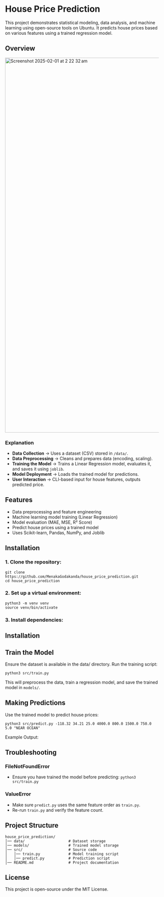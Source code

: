 # House Price Prediction

This project demonstrates statistical modeling, data analysis, and machine learning using open-source tools on Ubuntu. It predicts house prices based on various features using a trained regression model.

## Overview
<img width="1223" alt="Screenshot 2025-02-01 at 2 22 32 am" src="https://github.com/user-attachments/assets/381ff81f-4c16-4b4d-84a3-dc4ff4ffc09a" />

### Explanation
- **Data Collection** → Uses a dataset (CSV) stored in `/data/`.
- **Data Preprocessing** → Cleans and prepares data (encoding, scaling).
- **Training the Model** → Trains a Linear Regression model, evaluates it, and saves it using `joblib`.
- **Model Deployment** → Loads the trained model for predictions.
- **User Interaction** → CLI-based input for house features, outputs predicted price.

## Features
- Data preprocessing and feature engineering
- Machine learning model training (Linear Regression)
- Model evaluation (MAE, MSE, R² Score)
- Predict house prices using a trained model
- Uses Scikit-learn, Pandas, NumPy, and Joblib

## Installation
### 1. Clone the repository:
```
git clone https://github.com/MenakaGodakanda/house_price_prediction.git
cd house_price_prediction
```
### 2. Set up a virtual environment:
```
python3 -m venv venv
source venv/bin/activate
```
### 3. Install dependencies:

## Installation

## Train the Model
Ensure the dataset is available in the data/ directory. Run the training script:
```
python3 src/train.py
```
This will preprocess the data, train a regression model, and save the trained model in `models/`.

## Making Predictions
Use the trained model to predict house prices:
```
python3 src/predict.py -118.32 34.21 25.0 4000.0 800.0 1500.0 750.0 5.0 "NEAR OCEAN"
```
Example Output:

## Troubleshooting
### FileNotFoundError
- Ensure you have trained the model before predicting: `python3 src/train.py`

### ValueError
- Make sure `predict.py` uses the same feature order as `train.py`.
- Re-run `train.py` and verify the feature count.

## Project Structure
```
house_price_prediction/
│── data/                    # Dataset storage
│── models/                  # Trained model storage
│── src/                     # Source code
│   │── train.py             # Model training script
│   │── predict.py           # Prediction script
│── README.md                # Project documentation
```

## License

This project is open-source under the MIT License.
